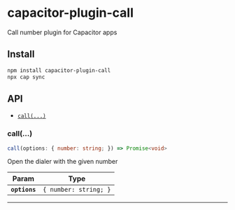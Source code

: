 # capacitor-plugin-call

Call number plugin for Capacitor apps

## Install

```bash
npm install capacitor-plugin-call
npx cap sync
```

## API

<docgen-index>

* [`call(...)`](#call)

</docgen-index>

<docgen-api>
<!--Update the source file JSDoc comments and rerun docgen to update the docs below-->

### call(...)

```typescript
call(options: { number: string; }) => Promise<void>
```

Open the dialer with the given number

| Param         | Type                             |
| ------------- | -------------------------------- |
| **`options`** | <code>{ number: string; }</code> |

--------------------

</docgen-api>
